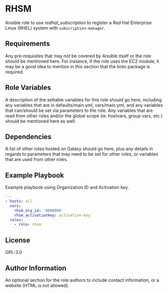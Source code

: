 RHSM
=========

Ansible role to use *redhat_subscription* to register a Red Hat Enterprise Linux
(RHEL) system with `subscription-manager`.

Requirements
------------

Any pre-requisites that may not be covered by Ansible itself or the role should be mentioned here. For instance, if the role uses the EC2 module, it may be a good idea to mention in this section that the boto package is required.

Role Variables
--------------

A description of the settable variables for this role should go here, including any variables that are in defaults/main.yml, vars/main.yml, and any variables that can/should be set via parameters to the role. Any variables that are read from other roles and/or the global scope (ie. hostvars, group vars, etc.) should be mentioned here as well.

Dependencies
------------

A list of other roles hosted on Galaxy should go here, plus any details in regards to parameters that may need to be set for other roles, or variables that are used from other roles.

Example Playbook
----------------

Example playbook using Organization ID and Activation key.

```yml
---
- hosts: all
  vars:
    rhsm_org_id: '0000000'
    rhsm_activationkey: activation-key
  roles:
    - role: rhsm
```

License
-------

GPL-3.0

Author Information
------------------

An optional section for the role authors to include contact information, or a website (HTML is not allowed).
